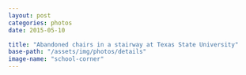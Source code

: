 ```yaml
---
layout: post
categories: photos
date: 2015-05-10

title: "Abandoned chairs in a stairway at Texas State University"
base-path: "/assets/img/photos/details"
image-name: "school-corner"
---
```

